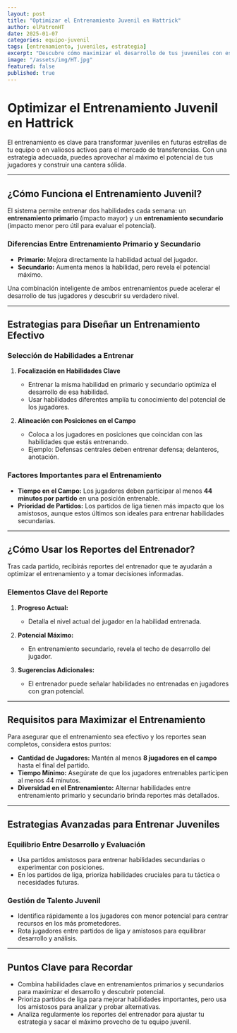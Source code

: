```yaml
---
layout: post
title: "Optimizar el Entrenamiento Juvenil en Hattrick"
author: elPatronHT
date: 2025-01-07
categories: equipo-juvenil
tags: [entrenamiento, juveniles, estrategia]
excerpt: "Descubre cómo maximizar el desarrollo de tus juveniles con estrategias de entrenamiento efectivas."
image: "/assets/img/HT.jpg"
featured: false
published: true
---
```


# Optimizar el Entrenamiento Juvenil en Hattrick

El entrenamiento es clave para transformar juveniles en futuras estrellas de tu equipo o en valiosos activos para el mercado de transferencias. Con una estrategia adecuada, puedes aprovechar al máximo el potencial de tus jugadores y construir una cantera sólida.

---

## ¿Cómo Funciona el Entrenamiento Juvenil?

El sistema permite entrenar dos habilidades cada semana: un **entrenamiento primario** (impacto mayor) y un **entrenamiento secundario** (impacto menor pero útil para evaluar el potencial).

### Diferencias Entre Entrenamiento Primario y Secundario

- **Primario:** Mejora directamente la habilidad actual del jugador.
- **Secundario:** Aumenta menos la habilidad, pero revela el potencial máximo.

Una combinación inteligente de ambos entrenamientos puede acelerar el desarrollo de tus jugadores y descubrir su verdadero nivel.

---

## Estrategias para Diseñar un Entrenamiento Efectivo

### Selección de Habilidades a Entrenar

1. **Focalización en Habilidades Clave**

   - Entrenar la misma habilidad en primario y secundario optimiza el desarrollo de esa habilidad.
   - Usar habilidades diferentes amplía tu conocimiento del potencial de los jugadores.

2. **Alineación con Posiciones en el Campo**
   - Coloca a los jugadores en posiciones que coincidan con las habilidades que estás entrenando.
   - Ejemplo: Defensas centrales deben entrenar defensa; delanteros, anotación.

### Factores Importantes para el Entrenamiento

- **Tiempo en el Campo:** Los jugadores deben participar al menos **44 minutos por partido** en una posición entrenable.
- **Prioridad de Partidos:** Los partidos de liga tienen más impacto que los amistosos, aunque estos últimos son ideales para entrenar habilidades secundarias.

---

## ¿Cómo Usar los Reportes del Entrenador?

Tras cada partido, recibirás reportes del entrenador que te ayudarán a optimizar el entrenamiento y a tomar decisiones informadas.

### Elementos Clave del Reporte

1. **Progreso Actual:**

   - Detalla el nivel actual del jugador en la habilidad entrenada.

2. **Potencial Máximo:**

   - En entrenamiento secundario, revela el techo de desarrollo del jugador.

3. **Sugerencias Adicionales:**
   - El entrenador puede señalar habilidades no entrenadas en jugadores con gran potencial.

---

## Requisitos para Maximizar el Entrenamiento

Para asegurar que el entrenamiento sea efectivo y los reportes sean completos, considera estos puntos:

- **Cantidad de Jugadores:** Mantén al menos **8 jugadores en el campo** hasta el final del partido.
- **Tiempo Mínimo:** Asegúrate de que los jugadores entrenables participen al menos 44 minutos.
- **Diversidad en el Entrenamiento:** Alternar habilidades entre entrenamiento primario y secundario brinda reportes más detallados.

---

## Estrategias Avanzadas para Entrenar Juveniles

### Equilibrio Entre Desarrollo y Evaluación

- Usa partidos amistosos para entrenar habilidades secundarias o experimentar con posiciones.
- En los partidos de liga, prioriza habilidades cruciales para tu táctica o necesidades futuras.

### Gestión de Talento Juvenil

- Identifica rápidamente a los jugadores con menor potencial para centrar recursos en los más prometedores.
- Rota jugadores entre partidos de liga y amistosos para equilibrar desarrollo y análisis.

---

## Puntos Clave para Recordar

- Combina habilidades clave en entrenamientos primarios y secundarios para maximizar el desarrollo y descubrir potencial.
- Prioriza partidos de liga para mejorar habilidades importantes, pero usa los amistosos para analizar y probar alternativas.
- Analiza regularmente los reportes del entrenador para ajustar tu estrategia y sacar el máximo provecho de tu equipo juvenil.
